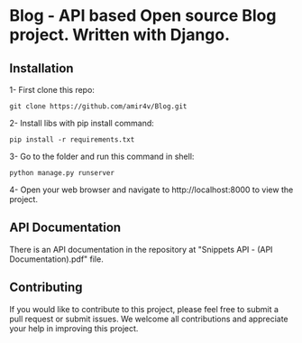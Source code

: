 # Blog - API based Open source Blog project. Written with Django.

## Installation
1- First clone this repo:
```
git clone https://github.com/amir4v/Blog.git
```

2- Install libs with pip install command:
```
pip install -r requirements.txt
```

3- Go to the folder and run this command in shell:
```
python manage.py runserver
```

4- Open your web browser and navigate to http://localhost:8000 to view the project.

## API Documentation
There is an API documentation in the repository at "Snippets API - (API Documentation).pdf" file.

## Contributing
If you would like to contribute to this project, please feel free to submit a pull request or submit issues. We welcome all contributions and appreciate your help in improving this project.
